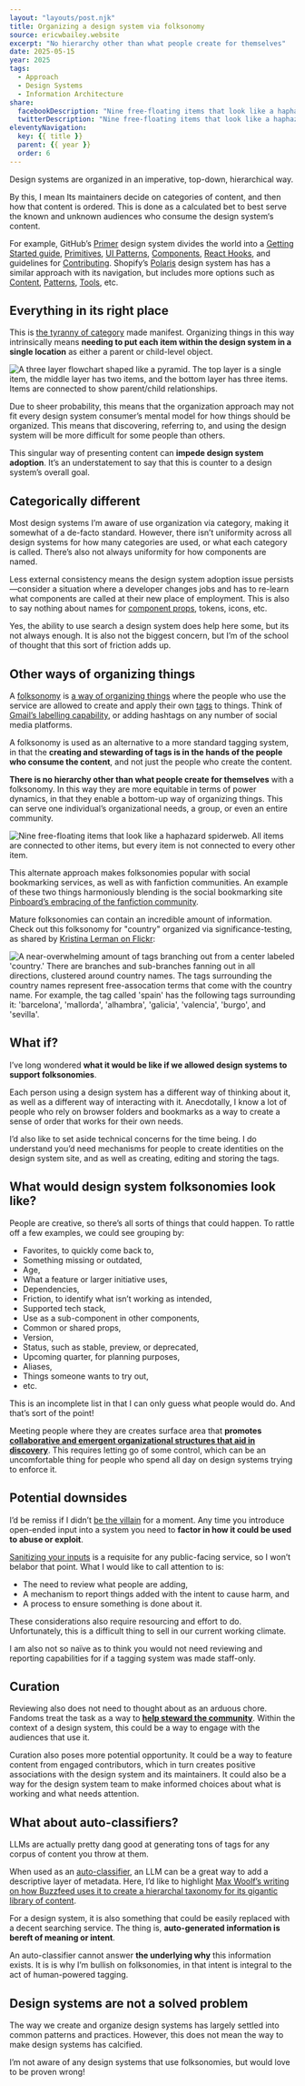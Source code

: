 ```yaml
---
layout: "layouts/post.njk"
title: Organizing a design system via folksonomy
source: ericwbailey.website
excerpt: "No hierarchy other than what people create for themselves"
date: 2025-05-15
year: 2025
tags:
  - Approach
  - Design Systems
  - Information Architecture
share:
  facebookDescription: "Nine free-floating items that look like a haphazard spiderweb. All items are connected to other items, but every item is not connected to every other item."
  twitterDescription: "Nine free-floating items that look like a haphazard spiderweb. All items are connected to other items, but every item is not connected to every other item."
eleventyNavigation:
  key: {{ title }}
  parent: {{ year }}
  order: 6
---
```


Design systems are organized in an imperative, top-down, hierarchical way.

By this, I mean Its maintainers decide on categories of content, and then how that content is ordered. This is done as a calculated bet to best serve the known and unknown audiences who consume the design system‘s content.

For example, GitHub’s [Primer](https://primer.style/) design system divides the world into a [Getting Started guide](https://primer.style/product/getting-started/), [Primitives](https://primer.style/product/primitives/), [UI Patterns](https://primer.style/product/ui-patterns/), [Components](https://primer.style/product/components/), [React Hooks](https://primer.style/product/hooks/), and guidelines for [Contributing](https://primer.style/product/contribute/). Shopify’s [Polaris](https://polaris.shopify.com/) design system has has a similar approach with its navigation, but includes more options such as [Content](https://polaris.shopify.com/content), [Patterns](https://polaris.shopify.com/patterns), [Tools](https://polaris.shopify.com/tools), etc.

## Everything in its right place

This is [the tyranny of category](https://scottberkun.com/2012/the-tyranny-of-category/) made manifest. Organizing things in this way intrinsically means **needing to put each item within the design system in a single location** as either a parent or child-level object.

<picture>
  <source
    media="(prefers-color-scheme: dark)"
    srcset="{{ '/img/posts/organizing-a-design-system-via-folksonomy/category-on-dark.svg' | url }}">
  <img
    role="img"
    alt="A three layer flowchart shaped like a pyramid. The top layer is a single item, the middle layer has two items, and the bottom layer has three items. Items are connected to show parent/child relationships."
    src="{{ '/img/posts/organizing-a-design-system-via-folksonomy/category-on-light.svg' | url }}">
</picture>

Due to sheer probability, this means that the organization approach may not fit every design system consumer’s mental model for how things should be organized. This means that discovering, referring to, and using the design system will be more difficult for some people than others.

This singular way of presenting content can **impede design system adoption**. It’s an understatement to say that this is counter to a design system’s overall goal.

## Categorically different

Most design systems I’m aware of use organization via category, making it somewhat of a de-facto standard. However, there isn’t uniformity across all design systems for how many categories are used, or what each category is called. There’s also not always uniformity for how components are named.

Less external consistency means the design system adoption issue persists—consider a situation where a developer changes jobs and has to re-learn what components are called at their new place of employment. This is also to say nothing about names for [component props](https://react.dev/learn/passing-props-to-a-component), tokens, icons, etc.

Yes, the ability to use search a design system does help here some, but its not always enough. It is also not the biggest concern, but I’m of the school of thought that this sort of friction adds up.

## Other ways of organizing things

A [folksonomy](https://vanderwal.net/folksonomy.html) is [a way of organizing things](https://en.wikipedia.org/wiki/Folksonomy) where the people who use the service are allowed to create and apply their own [tags](https://en.wikipedia.org/wiki/Tag_(metadata)) to things. Think of [Gmail’s labelling capability](https://support.google.com/mail/answer/118708?hl=en&co=GENIE.Platform%3DDesktop), or adding hashtags on any number of social media platforms.

A folksonomy is used as an alternative to a more standard tagging system, in that the **creating and stewarding of tags is in the hands of the people who consume the content**, and not just the people who create the content.

**There is no hierarchy other than what people create for themselves** with a folksonomy. In this way they are more equitable in terms of power dynamics, in that they enable a bottom-up way of organizing things. This can serve one individual’s organizational needs, a group, or even an entire community.

<picture>
  <source
    media="(prefers-color-scheme: dark)"
    srcset="{{ '/img/posts/organizing-a-design-system-via-folksonomy/folksonomy-on-dark.svg' | url }}">
  <img
    role="img"
    alt="Nine free-floating items that look like a haphazard spiderweb. All items are connected to other items, but every item is not connected to every other item."
    src="{{ '/img/posts/organizing-a-design-system-via-folksonomy/folksonomy-on-light.svg' | url }}">
</picture>

This alternate approach makes folksonomies popular with social bookmarking services, as well as with fanfiction communities. An example of these two things harmoniously blending is the social bookmarking site [Pinboard’s embracing of the fanfiction community](https://idlewords.com/talks/fan_is_a_tool_using_animal.htm).

Mature folksonomies can contain an incredible amount of information. Check out this folksonomy for "country" organized via significance-testing, as shared by [Kristina Lerman on Flickr](https://www.flickr.com/photos/27318782@N03/3061589037/):

<img
  alt="A near-overwhelming amount of tags branching out from a center labeled 'country.' There are branches and sub-branches fanning out in all directions, clustered around country names. The tags surrounding the country names represent free-assocation terms that come with the country name. For example, the tag called 'spain' has the following tags surrounding it: 'barcelona', 'mallorda', 'alhambra', 'galicia', 'valencia', 'burgo', and 'sevilla'."
  loading="lazy"
  src="{{ '/img/posts/organizing-a-design-system-via-folksonomy/country-folksonomy-kristina-lerman.jpg' | url }}">

## What if?

I’ve long wondered **what it would be like if we allowed design systems to support folksonomies**.

Each person using a design system has a different way of thinking about it, as well as a different way of interacting with it. Anecdotally, I know a lot of people who rely on browser folders and bookmarks as a way to create a sense of order that works for their own needs.

I’d also like to set aside technical concerns for the time being. I do understand you’d need mechanisms for people to create identities on the design system site, and as well as creating, editing and storing the tags.

## What would design system folksonomies look like?

People are creative, so there’s all sorts of things that could happen. To rattle off a few examples, we could see grouping by:

- Favorites, to quickly come back to,
- Something missing or outdated,
- Age,
- What a feature or larger initiative uses,
- Dependencies,
- Friction, to identify what isn’t working as intended,
- Supported tech stack,
- Use as a sub-component in other components,
- Common or shared props,
- Version,
- Status, such as stable, preview, or deprecated,
- Upcoming quarter, for planning purposes,
- Aliases,
- Things someone wants to try out,
- etc.

This is an incomplete list in that I can only guess what people would do. And that’s sort of the point!

Meeting people where they are creates surface area that **promotes [collaborative and emergent organizational structures that aid in discovery](https://open.library.ubc.ca/soa/cIRcle/collections/facultyresearchandpublications/52383/items/1.0387156#downloadfiles)**. This requires letting go of some control, which can be an uncomfortable thing for people who spend all day on design systems trying to enforce it.

## Potential downsides

I’d be remiss if I didn’t [be the villain](https://24ways.org/2018/be-the-villain/) for a moment. Any time you introduce open-ended input into a system you need to **factor in how it could be used to abuse or exploit**.

[Sanitizing your inputs](https://xkcd.fyi/327) is a requisite for any public-facing service, so I won’t belabor that point. What I would like to call attention to is:

- The need to review what people are adding,
- A mechanism to report things added with the intent to cause harm, and
- A process to ensure something is done about it.

These considerations also require resourcing and effort to do. Unfortunately, this is a difficult thing to sell in our current working climate.

I am also not so naïve as to think you would not need reviewing and reporting capabilities for if a tagging system was made staff-only.

## Curation

Reviewing also does not need to thought about as an arduous chore. Fandoms treat the task as a way to [**help steward the community**](https://thehistoryoftheweb.com/postscript/fandom-folksonomies-and-tagging-things-right/#:~:text=on%20the%20web.-,curated%20folksonomy,-The%20first%20feature). Within the context of a design system, this could be a way to engage with the audiences that use it.

Curation also poses more potential opportunity. It could be a way to feature content from engaged contributors, which in turn creates positive associations with the design system and its maintainers. It could also be a way for the design system team to make informed choices about what is working and what needs attention.

## What about auto-classifiers?

LLMs are actually pretty dang good at generating tons of tags for any corpus of content you throw at them.

When used as an [auto-classifier](https://www.poolparty.biz/learning-hub/tagging-101-what-is-auto-classification/), an LLM can be a great way to add a descriptive layer of metadata. Here, I’d like to highlight [Max Woolf’s writing on how Buzzfeed uses it to create a hierarchal taxonomy for its gigantic library of content](https://minimaxir.com/2025/05/llm-use/#llms-for-professional-problem-solving).

For a design system, it is also something that could be easily replaced with a decent searching service. The thing is, **auto-generated information is bereft of meaning or intent**.

An auto-classifier cannot answer **the underlying why** this information exists. It is is why I’m bullish on folksonomies, in that intent is integral to the act of human-powered tagging.

## Design systems are not a solved problem

The way we create and organize design systems has largely settled into common patterns and practices. However, this does not mean the way to make design systems has calcified.

I’m not aware of any design systems that use folksonomies, but would love to be proven wrong!
